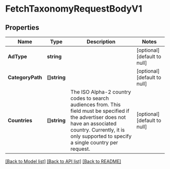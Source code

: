 # FetchTaxonomyRequestBodyV1

## Properties
Name | Type | Description | Notes
------------ | ------------- | ------------- | -------------
**AdType** | **string** |  | [optional] [default to null]
**CategoryPath** | **[]string** |  | [optional] [default to null]
**Countries** | **[]string** | The ISO Alpha-2 country codes to search audiences from. This field must be specified if the advertiser does not have an associated country. Currently, it is only supported to specify a single country per request. | [optional] [default to null]

[[Back to Model list]](../README.md#documentation-for-models) [[Back to API list]](../README.md#documentation-for-api-endpoints) [[Back to README]](../README.md)

